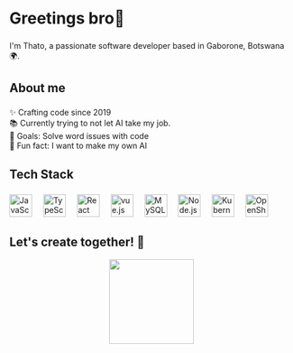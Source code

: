 <div align="center">
<h1 align="left">Greetings bro👋</h1>

###

<p align="left">I'm Thato, a passionate software developer based in Gaborone, Botswana 🌍.</p>

###

<h2 align="left">About me</h2>

###

<p align="left">✨ Crafting code since 2019<br>📚 Currently trying to not let AI take my job.<br>🎯 Goals: Solve word issues with code<br>🎲 Fun fact: I want to make my own AI</p>

###

<h2 align="left">Tech Stack</h2>

###

<div align="left">
  <img src="https://cdn.jsdelivr.net/gh/devicons/devicon/icons/javascript/javascript-original.svg" height="40" alt="JavaScript" />
  <img width="12" />
  <img src="https://cdn.jsdelivr.net/gh/devicons/devicon/icons/typescript/typescript-original.svg" height="40" alt="TypeScript" />
  <img width="12" />
  <img src="https://cdn.jsdelivr.net/gh/devicons/devicon/icons/react/react-original.svg" height="40" alt="React" />
  <img width="12" />
  <img src="https://cdn.iconscout.com/icon/free/png-256/free-vuejs-1175052.png" height="40" alt="vue.js" />
  <img width="12" />
  <img src="https://cdn.freebiesupply.com/logos/large/2x/mysql-5-logo-png-transparent.png" height="40" alt="MySQL" />
  <img width="12" />
  <img src="https://cdn.jsdelivr.net/gh/devicons/devicon/icons/nodejs/nodejs-original.svg" height="40" alt="Node.js" />
  <img width="12" />
  <img src="https://upload.wikimedia.org/wikipedia/commons/thumb/3/39/Kubernetes_logo_without_workmark.svg/2109px-Kubernetes_logo_without_workmark.svg.png" height="40" alt="Kubernetes" />
  <img width="12" />
  <img src="https://static-00.iconduck.com/assets.00/openshift-icon-2048x2048-djhfgyv0.png" height="40" alt="OpenShift" />
</div>

###

<h2 align="left">Let's create together! 🚀</h2>

<img align="centre" height="150" src="https://media0.giphy.com/media/maNB0qAiRVAty/giphy.gif"  />

### 
</div>
